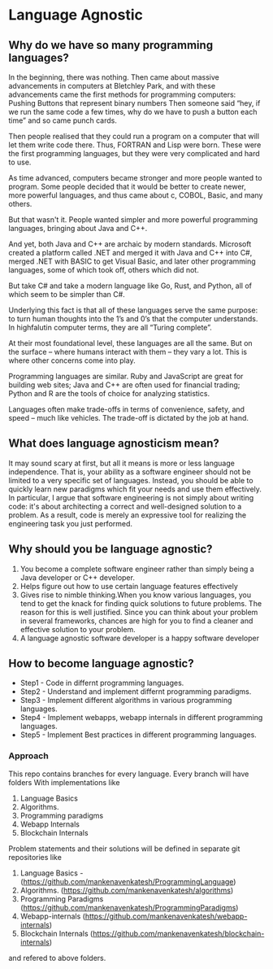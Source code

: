 # Language Agnostic

## Why do we have so many programming languages?
In the beginning, there was nothing. Then came about massive advancements in computers at Bletchley Park, and with these advancements came the first methods for programming computers:
Pushing Buttons that represent binary numbers
Then someone said “hey, if we run the same code a few times, why do we have to push a button each time” and so came punch cards.

Then people realised that they could run a program on a computer that will let them write code there. Thus, FORTRAN and Lisp were born. These were the first programming languages, but they were very complicated and hard to use.

As time advanced, computers became stronger and more people wanted to program. Some people decided that it would be better to create newer, more powerful languages, and thus came about c, COBOL, Basic, and many others.

But that wasn't it. People wanted simpler and more powerful programming languages, bringing about Java and C++.

And yet, both Java and C++ are archaic by modern standards. Microsoft created a platform called .NET and merged it with Java and C++ into C#, merged .NET with BASIC to get Visual Basic, and later other programming languages, some of which took off, others which did not.

But take C# and take a modern language like Go, Rust, and Python, all of which seem to be simpler than C#.

Underlying this fact is that all of these languages serve the same purpose: to turn human thoughts into the 1’s and 0’s that the computer understands. In highfalutin computer terms, they are all “Turing complete”.

At their most foundational level, these languages are all the same. But on the surface – where humans interact with them – they vary a lot. This is where other concerns come into play.

Programming languages are similar. Ruby and JavaScript are great for building web sites; Java and C++ are often used for financial trading; Python and R are the tools of choice for analyzing statistics.

Languages often make trade-offs in terms of convenience, safety, and speed – much like vehicles. The trade-off is dictated by the job at hand.


## What does language agnosticism mean?
It may sound scary at first, but all it means is more or less language independence. That is, your ability as a software engineer should not be limited to a very specific set of languages. Instead, you should be able to quickly learn new paradigms which fit your needs and use them effectively. In particular, I argue that software engineering is not simply about writing code: it's about architecting a correct and well-designed solution to a problem. As a result, code is merely an expressive tool for realizing the engineering task you just performed.

## Why should you be language agnostic?
1. You become a complete software engineer rather than simply being a Java developer or C++ developer.
2. Helps figure out how to use certain language features effectively
3. Gives rise to nimble thinking.When you know various languages, you tend to get the knack for finding quick solutions to future problems. The reason for this is well justified. Since you can think about your problem in several frameworks, chances are high for you to find a cleaner and effective solution to your problem.
4. A language agnostic software developer is a happy software developer

## How to become language agnostic?
 -  Step1 - Code in differnt programming languages.
 -  Step2 - Understand and implement differnt programming paradigms. 
 -  Step3 - Implement different algorithms in various programming languages.
 -  Step4 - Implement webapps, webapp internals in different programming languages.
 -  Step5 - Implement Best practices in different programming languages.
### Approach
This repo contains branches for every language. 
Every branch will have folders With implementations like
1. Language Basics
2. Algorithms.
3. Programming paradigms
4. Webapp Internals
4. Blockchain Internals

Problem statements and their solutions will be defined in separate git repositories like
1. Language Basics - (https://github.com/mankenavenkatesh/ProgrammingLanguage)
2. Algorithms. (https://github.com/mankenavenkatesh/algorithms)
3. Programming Paradigms (https://github.com/mankenavenkatesh/ProgrammingParadigms)
4. Webapp-internals (https://github.com/mankenavenkatesh/webapp-internals)
5. Blockchain Internals (https://github.com/mankenavenkatesh/blockchain-internals)

and refered to above folders.
